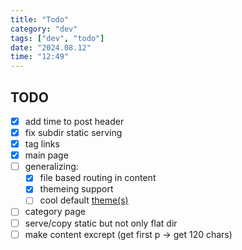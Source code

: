 ```yaml
---
title: "Todo"
category: "dev"
tags: ["dev", "todo"]
date: "2024.08.12"
time: "12:49"
---
```


## TODO

- [x] add time to post header
- [x] fix subdir static serving
- [x] tag links
- [x] main page
- [ ] generalizing:
  - [x] file based routing in content
  - [x] themeing support
  - [ ] cool default [theme(s)](#theme)
- [ ] category page
- [ ] serve/copy static but not only flat dir
- [ ] make content excrept (get first p -> get 120 chars)
